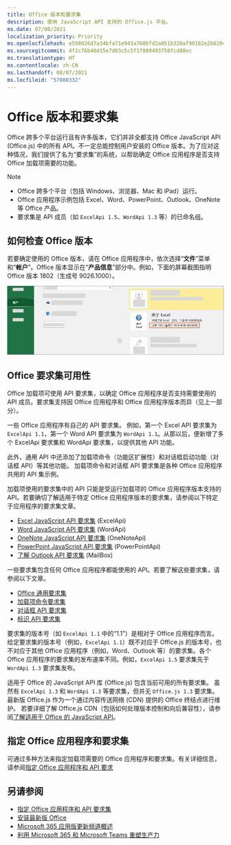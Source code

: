 ```yaml
---
title: Office 版本和要求集
description: 使用 JavaScript API 支持的 Office.js 平台。
ms.date: 07/08/2021
localization_priority: Priority
ms.openlocfilehash: e598026d7a34bfa71e943a760bfd2a051b320af90182e2b6204be7e74c77d8be
ms.sourcegitcommit: 4f2c76b48d15e7d03c5c5f1f809493758fcd88ec
ms.translationtype: HT
ms.contentlocale: zh-CN
ms.lasthandoff: 08/07/2021
ms.locfileid: "57080332"
---
```

# <a name="office-versions-and-requirement-sets"></a>Office 版本和要求集

Office 跨多个平台运行且有许多版本，它们并非全都支持 Office JavaScript API (Office.js) 中的所有 API。不一定总能控制用户安装的 Office 版本。为了应对这种情况，我们提供了名为“要求集”的系统，以帮助确定 Office 应用程序是否支持 Office 加载项需要的功能。

> [!NOTE]
>
> - Office 跨多个平台（包括 Windows、浏览器、Mac 和 iPad）运行。
> - Office 应用程序示例包括 Excel、Word、PowerPoint、Outlook、OneNote 等 Office 产品。  
> - 要求集是 API 成员（如 `ExcelApi 1.5`、`WordApi 1.3` 等）的已命名组。  

## <a name="how-to-check-your-office-version"></a>如何检查 Office 版本

若要确定使用的 Office 版本，请在 Office 应用程序中，依次选择“**文件**”菜单和“**帐户**”。Office 版本显示在“**产品信息**”部分中。例如，下面的屏幕截图指明 Office 版本 1802（生成号 9026.1000）。

![检查 Office 版本。](../images/office-version.png)

## <a name="office-requirement-sets-availability"></a>Office 要求集可用性

Office 加载项可使用 API 要求集，以确定 Office 应用程序是否支持需要使用的 API 成员。要求集支持因 Office 应用程序和 Office 应用程序版本而异（见上一部分）。

一些 Office 应用程序有自己的 API 要求集。 例如，第一个 Excel API 要求集为 `ExcelApi 1.1`，第一个 Word API 要求集为 `WordApi 1.1`。从那以后，便新增了多个 ExcelApi 要求集和 WordApi 要求集，以提供其他 API 功能。

此外，通用 API 中还添加了加载项命令（功能区扩展性）和对话框启动功能（对话框 API）等其他功能。 加载项命令和对话框 API 要求集是各种 Office 应用程序共用的 API 集示例。

加载项使用的要求集中的 API 只能是受运行加载项的 Office 应用程序版本支持的 API。若要确切了解适用于特定 Office 应用程序版本的要求集，请参阅以下特定于应用程序的要求集文章。

- [Excel JavaScript API 要求集](../reference/requirement-sets/excel-api-requirement-sets.md) (ExcelApi)
- [Word JavaScript API 要求集](../reference/requirement-sets/word-api-requirement-sets.md) (WordApi)
- [OneNote JavaScript API 要求集](../reference/requirement-sets/onenote-api-requirement-sets.md) (OneNoteApi)
- [PowerPoint JavaScript API 要求集](../reference/requirement-sets/powerpoint-api-requirement-sets.md) (PowerPointApi)
- [了解 Outlook API 要求集](../reference/requirement-sets/outlook-api-requirement-sets.md) (MailBox)

一些要求集包含任何 Office 应用程序都能使用的 API。若要了解这些要求集，请参阅以下文章。

- [Office 通用要求集](../reference/requirement-sets/office-add-in-requirement-sets.md)
- [加载项命令要求集](../reference/requirement-sets/add-in-commands-requirement-sets.md)
- [对话框 API 要求集](../reference/requirement-sets/dialog-api-requirement-sets.md)
- [标识 API 要求集](../reference/requirement-sets/identity-api-requirement-sets.md)

要求集的版本号（如 `ExcelApi 1.1` 中的“1.1”）是相对于 Office 应用程序而言。给定要求集的版本号（例如，`ExcelApi 1.1`）既不对应于 Office.js 的版本号，也不对应于其他 Office 应用程序（例如，Word、Outlook 等）的要求集。各个 Office 应用程序的要求集的发布速率不同。例如，`ExcelApi 1.5` 要求集先于 `WordApi 1.3` 要求集发布。

适用于 Office 的 JavaScript API 库 (Office.js) 包含当前可用的所有要求集。 虽然有 `ExcelApi 1.3` 和 `WordApi 1.3` 等要求集，但并无 `Office.js 1.3` 要求集。 最新版 Office.js 作为一个通过内容传送网络 (CDN) 提供的 Office 终结点进行维护。 若要详细了解 Office.js CDN（包括如何处理版本控制和向后兼容性），请参阅[了解适用于 Office 的 JavaScript API](../develop/understanding-the-javascript-api-for-office.md)。

## <a name="specify-office-applications-and-requirement-sets"></a>指定 Office 应用程序和要求集

可通过多种方法来指定加载项需要的 Office 应用程序和要求集。有关详细信息，请参阅[指定 Office 应用程序和 API 要求](../develop/specify-office-hosts-and-api-requirements.md)

## <a name="see-also"></a>另请参阅

- [指定 Office 应用程序和 API 要求集](../develop/specify-office-hosts-and-api-requirements.md)
- [安装最新版 Office](../develop/install-latest-office-version.md)
- [Microsoft 365 应用版更新频道概述](/deployoffice/overview-of-update-channels-for-office-365-proplus)
- [利用 Microsoft 365 和 Microsoft Teams 重塑生产力](https://products.office.com/compare-all-microsoft-office-products?tab=2)
